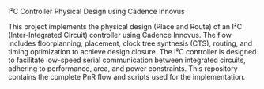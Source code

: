 I²C Controller Physical Design using Cadence Innovus

This project implements the physical design (Place and Route) of an I²C (Inter-Integrated Circuit) controller using Cadence Innovus. The flow includes floorplanning, placement, clock tree synthesis (CTS), routing, and timing optimization to achieve design closure. The I²C controller is designed to facilitate low-speed serial communication between integrated circuits, adhering to performance, area, and power constraints. This repository contains the complete PnR flow and scripts used for the implementation.
